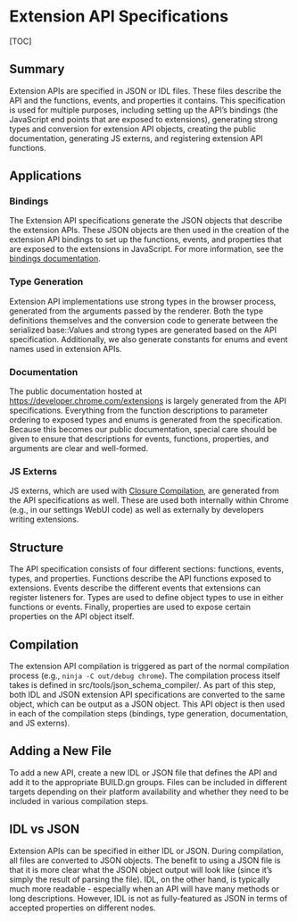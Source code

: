 # Extension API Specifications

[TOC]

## Summary
Extension APIs are specified in JSON or IDL files.  These files
describe the API and the functions, events, and properties it contains.  This
specification is used for multiple purposes, including setting up the API’s
bindings (the JavaScript end points that are exposed to extensions), generating
strong types and conversion for extension API objects, creating the public
documentation, generating JS externs, and registering extension API functions.

## Applications

### Bindings
The Extension API specifications generate the JSON objects that describe the
extension APIs.  These JSON objects are then used in the creation of the
extension API bindings to set up the functions, events, and properties that are
exposed to the extensions in JavaScript.  For more information, see the
[bindings documentation](/extensions/renderer/bindings.md).

### Type Generation
Extension API implementations use strong types in the browser
process, generated from the arguments passed by the renderer.  Both the type
definitions themselves and the conversion code to generate between the
serialized base::Values and strong types are generated based on the API
specification.  Additionally, we also generate constants for enums and event
names used in extension APIs.

### Documentation
The public documentation hosted at https://developer.chrome.com/extensions is
largely generated from the API specifications.  Everything from the function
descriptions to parameter ordering to exposed types and enums is generated from
the specification.  Because this becomes our public documentation, special care
should be given to ensure that descriptions for events, functions, properties,
and arguments are clear and well-formed.

### JS Externs
JS externs, which are used with
[Closure Compilation](https://developers.google.com/closure/compiler/), are
generated from the API specifications as well.  These are used both internally
within Chrome (e.g., in our settings WebUI code) as well as externally by
developers writing extensions.

## Structure
The API specification consists of four different sections: functions,
events, types, and properties.  Functions describe the API functions exposed to
extensions.  Events describe the different events that extensions can register
listeners for.  Types are used to define object types to use in either
functions or events.  Finally, properties are used to expose certain properties
on the API object itself.

## Compilation
The extension API compilation is triggered as part of the normal
compilation process (e.g., `ninja -C out/debug chrome`).  The compilation
process itself takes is defined in src/tools/json_schema_compiler/.  As part of
this step, both IDL and JSON extension API specifications are converted to the
same object, which can be output as a JSON object.  This API object is then
used in each of the compilation steps (bindings, type generation, documentation,
and JS externs).

## Adding a New File
To add a new API, create a new IDL or JSON file that defines
the API and add it to the appropriate BUILD.gn groups.  Files can be included
in different targets depending on their platform availability and whether they
need to be included in various compilation steps.

## IDL vs JSON
Extension APIs can be specified in either IDL or JSON.  During
compilation, all files are converted to JSON objects.  The benefit to using a
JSON file is that it is more clear what the JSON object output will look like
(since it’s simply the result of parsing the file).  IDL, on the other hand, is
typically much more readable - especially when an API will have many methods or
long descriptions.  However, IDL is not as fully-featured as JSON in terms of
accepted properties on different nodes.
